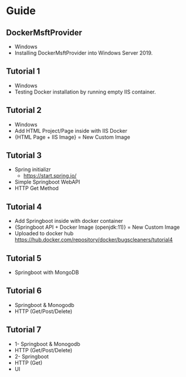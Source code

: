 # Guide

## DockerMsftProvider
* Windows
* Installing DockerMsftProvider into Windows Server 2019.

## Tutorial 1
* Windows
* Testing Docker installation by running empty IIS container.


## Tutorial 2
* Windows 
* Add HTML Project/Page inside with IIS Docker 
*  {HTML Page + IIS Image} = New Custom Image

## Tutorial 3
* Spring initializr
  * https://start.spring.io/
* Simple Springboot WebAPI 
 * HTTP Get Method



## Tutorial 4
* Add Springboot inside with docker container
* {Springboot API + Docker Image (openjdk:11)} = New Custom Image
* Uploaded to docker hub https://hub.docker.com/repository/docker/bugscleaners/tutorial4
## Tutorial 5
* Springboot with MongoDB


## Tutorial 6
* Springboot & Monogodb
* HTTP (Get/Post/Delete)

## Tutorial 7
* 1- Springboot & Monogodb
 * HTTP (Get/Post/Delete)
* 2- Springboot 
 * HTTP (Get)
* UI


